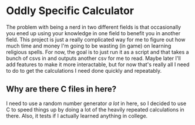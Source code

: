 # Oddly Specific Calculator

The problem with being a nerd in two different fields is that occasionally you ened up using your knowledge in one field to benefit you in another field. This project is just a really complicated way for me to figure out how much time and money I'm going to be wasting (in game) on learning religious spells. For now, the goal is to just run it as a script and that takes a bunch of csvs in and outputs another csv for me to read. Maybe later I'll add features to make it more interactable, but for now that's really all I need to do to get the calculations I need done quickly and repeatably.

## Why are there C files in here?

I need to use a random number generator *a lot* in here, so I decided to use C to speed things up by doing a lot of the heavily repeated calculations in there. Also, it tests if I actually learned anything in college.
